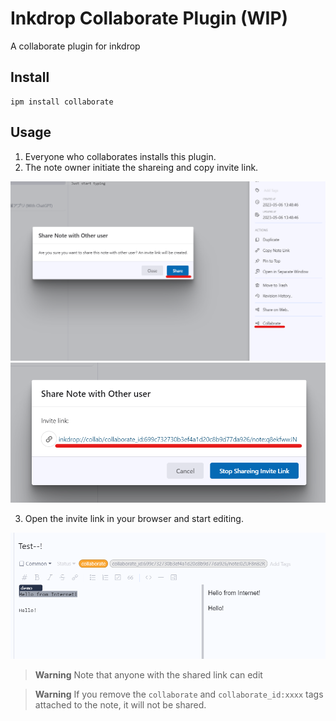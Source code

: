 # Inkdrop Collaborate Plugin (WIP)

A collaborate plugin for inkdrop

## Install 

```
ipm install collaborate
```

## Usage

1. Everyone who collaborates installs this plugin.
2. The note owner initiate the shareing and copy invite link.

![](.\assets\sidedrawer.png)
![](.\assets\modal.png)

3. Open the invite link in your browser and start editing.

![](.\assets\preview.png)

> **Warning**
> Note that anyone with the shared link can edit

> **Warning**
> If you remove the `collaborate` and `collaborate_id:xxxx` tags attached to the note, it will not be shared.